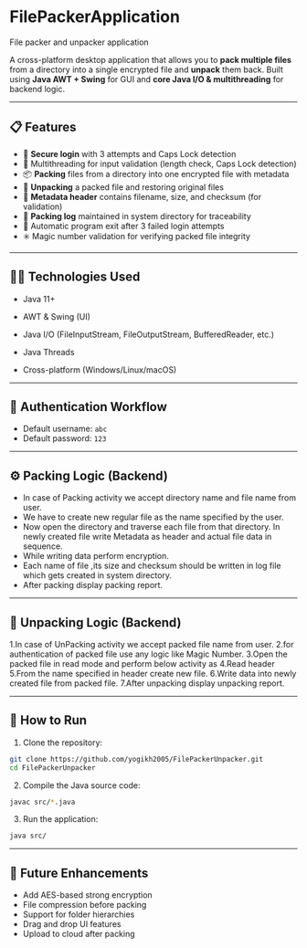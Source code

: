 # FilePackerApplication
File packer and unpacker application 



A cross-platform desktop application that allows you to **pack multiple files** from a directory into a single encrypted file and **unpack** them back. Built using **Java AWT + Swing** for GUI and **core Java I/O & multithreading** for backend logic.

---

## 📋 Features

- 🔐 **Secure login** with 3 attempts and Caps Lock detection
- 🧠 Multithreading for input validation (length check, Caps Lock detection)
- 📦 **Packing** files from a directory into one encrypted file with metadata
- 📂 **Unpacking** a packed file and restoring original files
- 📄 **Metadata header** contains filename, size, and checksum (for validation)
- 🧾 **Packing log** maintained in system directory for traceability
- 🚫 Automatic program exit after 3 failed login attempts
- ✳️ Magic number validation for verifying packed file integrity

---

## 🧑‍💻 Technologies Used

- Java 11+
- AWT & Swing (UI)
- Java I/O (FileInputStream, FileOutputStream, BufferedReader, etc.)
- Java Threads

- Cross-platform (Windows/Linux/macOS)

---


## 🔐 Authentication Workflow

* Default username: `abc`
* Default password: `123`

---

## ⚙️ Packing Logic (Backend)

* In case of Packing activity we accept directory name and file name from user. 
* We have to create new regular file as the name specified by the user. 
* Now open the directory and traverse each file from that directory. In newly created file 
write Metadata as header and actual file data in sequence. 
* While writing data perform encryption.  
* Each name of file ,its size and checksum should be written in log file which gets created in system directory. 
* After packing display packing report.
---

## 🧩 Unpacking Logic (Backend)

1.In case of UnPacking activity we accept packed file name from user. 
2.for authentication of packed file use any logic like Magic Number. 
3.Open the packed file in read mode and perform below activity as 
4.Read header 
5.From the name specified in header create new file. 
6.Write data into newly created file from packed file. 
7.After unpacking display unpacking report. 

---

## 🚀 How to Run

1. Clone the repository:

```bash
git clone https://github.com/yogikh2005/FilePackerUnpacker.git
cd FilePackerUnpacker
```

2. Compile the Java source code:

```bash
javac src/*.java
```

3. Run the application:

```bash
java src/
```

---

## 🧪 Future Enhancements

* Add AES-based strong encryption
* File compression before packing
* Support for folder hierarchies
* Drag and drop UI features
* Upload to cloud after packing

